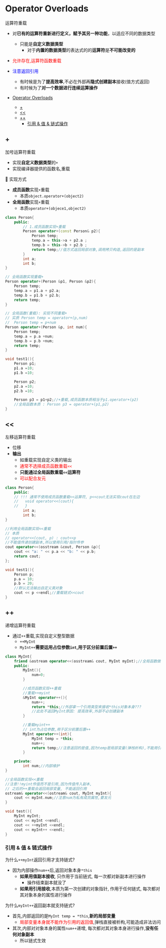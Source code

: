 # Operator Overloads

运算符重载

* 对**已有的运算符重新进行定义，赋予其另一种功能**，以适应不同的数据类型
  * 只能是**自定义数据类型**
    * 对于**内置的数据类型**的表达式的的**运算符**是**不可能改变的**
* <font color="red">允许存在,运算符函数重载</font>
* <font color="blue">注意返回引用</font>
  * 有时候是为了**提高效率**,不必在外部再**隐式创建副本**接收(值方式返回)
  * 有时候为了**对一个数据进行连续运算操作**

* [Operator Overloads](#operator-overloads)
  * [+](#ulliliul)
  * [<<](#)
  * [++](#-1)
    * [引用 & 值 & 链式操作](#引用--值--链式操作)

## +

加号运算符重载

* 实现**自定义数据类型**的`+`
* 实现编译器提供的函数名,重载

🍊 实现方式

* **成员函数**实现`+`重载
  * 本质`object.operator+(object2)`
* **全局函数**实现`+`重载
  * 本质`operator+(objece1,object2)`

```cpp
class Person{
    public:
        // 1.成员函数实现+重载
        Person operator+(const Person& p2){
            Person temp;
            temp.a = this->a + p2.a ;
            temp.b = this->b + p2.b ;
            return temp;//值方式返回局部对象,调用拷贝构造,返回的是副本
        }
        int a;
        int b;
}

// 全局函数实现重载+
Person operator+(Person &p1, Person &p2){
    Person temp;
    temp.a = p1.a + p2.a;
    temp.b = p1.b + p2.b;
    return temp;
}

// 全局函数(重载): 实现不同重载+
// 实质 Person temp = operator+(p,num)
//  Person temp = p+num
Person operator+(Person &p, int num){
    Person temp;
    temp.a = p.a +num;
    temp.b = p.b +num;
    return temp;
}

void test1(){
    Person p1;
    p1.a =10;
    p1.b =10;

    Person p2;
    p2.a =10;
    p2.b =10;

    Person p3 = p1+p2;//+重载,成员函数本质相当于p1.operator+(p2)
    //全局函数本质 : Person p3 = operator+(p1,p2)
}
```

## <<

左移运算符重载

* 位移
* **输出**
  * 如重载实现自定义类的输出
  * <font color="red">通常不选择成员函数重载`<<`</font>
  * **只能通过全局函数重载`<<`运算符**
  * <font color="red">可以配合友元</font>

```cpp
class Person{
    public:
    // !!! 通常不使用成员函数重载<<运算符, p<<cout无法实现cout在左边
    //   void operator<<(cout){
    //   }
        int a;
        int b;
}

//利用全局函数实现<<重载
// 本质
// operator<<(cout, p) : cout<<p
//不能值传递创建副本,所以使用引用/指针传参
cout operator<<(osstream &cout, Person &p){
    cout << "a: " << p.a << "b: " << p.b;
    return cout;
};

void test1(){
    Person p;
    p.a = 10;
    p.b = 20;
    //默认无法输出自定义类对象
    cout << p <<endl;//重载链式<<cout
}
```

## ++

递增运算符重载

* 通过`++`重载,实现自定义整型数据
  * `++MyInt`
  * `MyInt++`**需要运用占位参数`int`,用于区分前置后置`++`**

```cpp
class MyInt{
    friend &ostream operator<<(osstream& cout, MyInt myInt);//全局函数做友元,访问本类num私有属性
    public:
        MyInt(){
            num=0;
        }

        //成员函数实现++重载
        //重载++myint
        &MyInt operator++(){
            num++;
            return *this;//外部拿一个引用类型来接收*this对象本身???
            //此处不返回MyInt原因: 提高效率,外部不必创建副本
        }

        //重载myint++
        // int为占位参数,用于区分前置后置++
        MyInt operator++(int){
            MyInt temp = *this;
            num++;
            return temp;//注意返回的是值,因为temp是局部变量(弹栈析构),不能用引用接收
        }

    private:
        int num;//内部维护
}

//全局函数实现<<重载
//注意!!myint传值而不是引用,因为传值传入副本,
// 之后的++重载会返回局部变量, 不能返回引用
ostream& operator<<(ostream& cout, MyInt myInt){
    cout << myInt.num;//注意num为私有成员属性,要友元
}

void test(){
    MyInt myInt;
    cout << myInt <<endl;
    cout << ++myInt <<endl;
    cout << myInt++ <<endl;
}

```

### 引用 & 值 & 链式操作

为什么`++myInt`返回引用才支持链式?

* 因为内部操作`num++`后,返回对象本身`*this`
  * **如果用值副本接收**, 只作用于当前链式, 每一次都对新副本进行操作
    * 操作结束副本就没了
  * **如果用引用接收**,本质为第一次创建的对象指针, 作用于任何链式, 每次都对其对象本身的属性进行操作

为什么`myInt++`返回副本就支持链式?

* 首先,内部返回的是`MyInt temp = *this`,**新的局部变量**
  * <font color="red">局部变量本身就不能作为引用的返回值</font>,弹栈直接被析构,可能造成非法访问
* 其次,内部对对象本身的属性`num++`递增, 每次都对其对象本身进行操作,**没有任何对象副本**
  * 所以链式生效